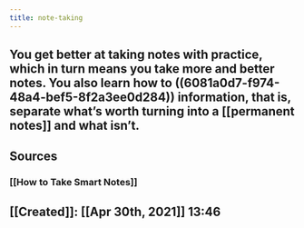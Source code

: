 ```yaml
---
title: note-taking
---
```


## You get better at taking notes with practice, which in turn means you take more and better notes. You also learn how to ((6081a0d7-f974-48a4-bef5-8f2a3ee0d284)) information, that is, separate what’s worth turning into a [[permanent notes]] and what isn’t.
##
## Sources
### [[How to Take Smart Notes]]
## [[Created]]: [[Apr 30th, 2021]] 13:46

